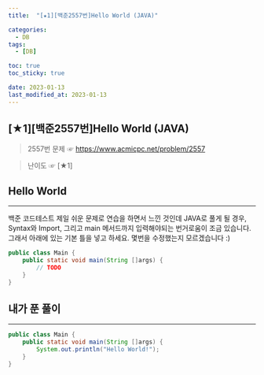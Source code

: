 ```yaml
---
title:  "[★1][백준2557번]Hello World (JAVA)" 

categories:
  - DB
tags:
  - [DB]

toc: true
toc_sticky: true

date: 2023-01-13
last_modified_at: 2023-01-13
---
```

[★1][백준2557번]Hello World (JAVA)
----
> 2557번 문제 ☞ <https://www.acmicpc.net/problem/2557> 

> 난이도 ☞ [★1]
  
## Hello World
___  
백준 코드테스트 제일 쉬운 문제로 연습을 하면서 느낀 것인데 JAVA로 풀게 될 경우, Syntax와 Import, 그리고 main 메서드까지 입력해야되는 번거로움이 조금 있습니다. 그래서 아래에 있는 기본 틀을 넣고 하세요. 몇번을 수정했는지 모르겠습니다 :)
```java
public class Main {
    public static void main(String []args) {
        // TODO
    }
}
```

## 내가 푼 풀이
___  
```java
public class Main {
    public static void main(String []args) {
        System.out.println("Hello World!");
    }
}
```